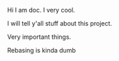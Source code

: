 Hi I am doc. I very cool.

I will tell y'all stuff about this project.

Very important things.

Rebasing is kinda dumb
